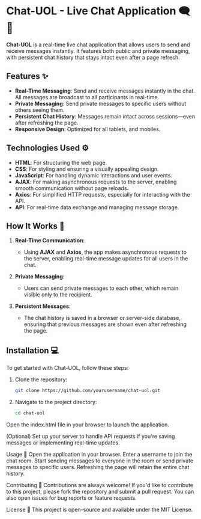 # Chat-UOL - Live Chat Application 🗨️💬

**Chat-UOL** is a real-time live chat application that allows users to send and receive messages instantly. It features both public and private messaging, with persistent chat history that stays intact even after a page refresh.

## Features ✨

- **Real-Time Messaging**: Send and receive messages instantly in the chat. All messages are broadcast to all participants in real-time.
- **Private Messaging**: Send private messages to specific users without others seeing them.
- **Persistent Chat History**: Messages remain intact across sessions—even after refreshing the page.
- **Responsive Design**: Optimized for all tablets, and mobiles.

## Technologies Used ⚙️

- **HTML**: For structuring the web page.
- **CSS**: For styling and ensuring a visually appealing design.
- **JavaScript**: For handling dynamic interactions and user events.
- **AJAX**: For making asynchronous requests to the server, enabling smooth communication without page reloads.
- **Axios**: For simplified HTTP requests, especially for interacting with the API.
- **API**: For real-time data exchange and managing message storage.

## How It Works 🔧

1. **Real-Time Communication**:
   - Using **AJAX** and **Axios**, the app makes asynchronous requests to the server, enabling real-time message updates for all users in the chat.
   
2. **Private Messaging**:
   - Users can send private messages to each other, which remain visible only to the recipient.
   
3. **Persistent Messages**:
   - The chat history is saved in a browser or server-side database, ensuring that previous messages are shown even after refreshing the page.

## Installation 💻

To get started with Chat-UOL, follow these steps:

1. Clone the repository:

   ```bash
   git clone https://github.com/yourusername/chat-uol.git
   
2. Navigate to the project directory:

   ```bash
   cd chat-uol

Open the index.html file in your browser to launch the application.

(Optional) Set up your server to handle API requests if you're saving messages or implementing real-time updates.

Usage 🚀
Open the application in your browser.
Enter a username to join the chat room.
Start sending messages to everyone in the room or send private messages to specific users.
Refreshing the page will retain the entire chat history.

Contributing 🤝
Contributions are always welcome! If you'd like to contribute to this project, please fork the repository and submit a pull request. You can also open issues for bug reports or feature requests.

License 📜
This project is open-source and available under the MIT License.

